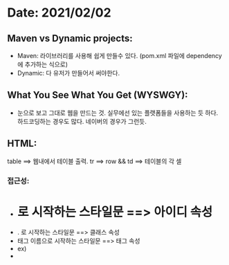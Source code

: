 # Date: 2021/02/02
## Maven vs Dynamic projects:  
  * Maven: 라이브러리를 사용해 쉽게 만들수 있다. (pom.xml 파일에 dependency에 추가하는 식으로)  
  * Dynamic: 다 유저가 만들어서 써야한다.  
  
## What You See What You Get (WYSWGY):  
  * 눈으로 보고 그대로 웹을 만드는 것. 실무에선 있는 플랫폼들을 사용하는 듯 하다. 하드코딩하는 경우도 많다. 네이버의 경우가 그런듯.

## HTML:  
table ==> 웹내에서 테이블 출력. tr ==> row && td ==> 테이블의 각 셀  

### 접근성:  
  * # 로 시작하는 스타일문 ==> 아이디 속성
  * . 로 시작하는 스타일문 ==> 클래스 속성
  * 태그 이름으로 시작하는 스타일문 ==> 태그 속성
  * ex) 
  * <!-- table, td {/*border-collapse : collapse;*/}  
  * #c3 {background-color: black;}  
  .a1 {  
	background-color: orange;
}-->

### HTML에서의 CSS 스타일 활용:   
CSS에서는 : 를 이용해 대입을 하지만 HTML에서는 = 를 이용해 대입을 한다. 하지만 HTML에서 CSS의 스타일을 사용할수 있다. 
